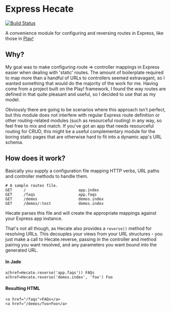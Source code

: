 # Express Hecate

[![Build Status](https://secure.travis-ci.org/PascalZajac/express-hecate.png)](http://travis-ci.org/PascalZajac/express-hecate)

A convenience module for configuring and reversing routes in Express, like those in [Play!](http://www.playframework.org/)

## Why?

My goal was to make configuring route => controller mappings in Express easier when dealing with 'static' routes. The amount of boilerplate required to map more than a handful of URLs to controllers seemed extravagant, so I wanted something that would do the majority of the work for me. Having come from a project built on the Play! framework, I found the way routes are defined in that quite pleasant and useful, so I decided to use that as my model.

Obviously there are going to be scenarios where this approach isn't perfect, but this module does not interfere with regular Express route definition or other routing-related modules (such as resourceful routing) in any way, so feel free to mix and match. If you've got an app that needs resourceful routing for CRUD, this might be a useful complementary module for the boring static pages that are otherwise hard to fit into a dynamic app's URL schema.

## How does it work?

Basically you supply a configuration file mapping HTTP verbs, URL paths and controller methods to handle them.

    # A sample routes file.
    GET     /                       app.index
    GET     /faqs                   app.faqs
    GET     /demos                  demos.index
    GET     /demos/:test            demos.index

Hecate parses this file and will create the appropriate mappings against your Express app instance.

That's not all though, as Hecate also provides a `reverse()` method for resolving URLs. This decouples your views from your URL structures - you just make a call to Hecate.reverse, passing in the controller and method pairing you want resolved, and any parameters you want bound into the generated URL.

#### In Jade
    a(href=Hecate.reverse('app.faqs')) FAQs
    a(href=Hecate.reverse('demos.index', 'foo') Foo

#### Resulting HTML
    <a href="/faqs">FAQs</a>
    <a href="/demos/foo>Foo</a>